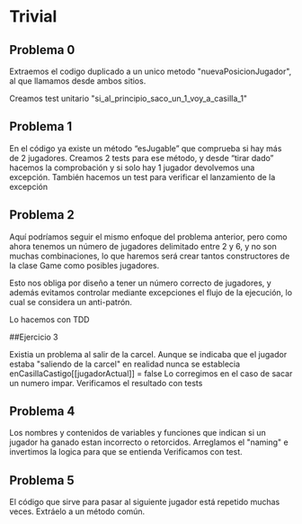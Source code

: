# Trivial

## Problema 0

Extraemos el codigo duplicado a un unico metodo "nuevaPosicionJugador",
al que llamamos desde ambos sitios.

Creamos test unitario "si_al_principio_saco_un_1_voy_a_casilla_1"

## Problema 1

En el código ya existe un método “esJugable” que comprueba si hay más de 2 jugadores.
Creamos 2 tests para ese método, y desde “tirar dado” hacemos la comprobación y si solo hay 1 jugador
devolvemos una excepción. También hacemos un test para verificar el lanzamiento de la excepción

## Problema 2
Aquí podríamos seguir el mismo enfoque del problema anterior, pero como ahora tenemos un número de
jugadores delimitado entre 2 y 6, y no son muchas combinaciones, lo que haremos será crear tantos
constructores de la clase Game como posibles jugadores.

Esto nos obliga por diseño a tener un número correcto de jugadores, y además evitamos controlar mediante
excepciones el flujo de la ejecución, lo cual se considera un anti-patrón.

Lo hacemos con TDD

##Ejercicio 3

Existia un problema al salir de la carcel. Aunque se indicaba que el jugador estaba "saliendo
de la carcel" en realidad nunca se establecia enCasillaCastigo[[jugadorActual]] = false
Lo corregimos en el caso de sacar un numero impar.
Verificamos el resultado con tests

## Problema 4

Los nombres y contenidos de variables y funciones que indican si un jugador ha ganado
estan incorrecto o retorcidos. Arreglamos el "naming" e invertimos la logica para que se entienda
Verificamos con test.

## Problema 5

El código que sirve para pasar al siguiente jugador está repetido muchas veces. Extráelo a un método común.
